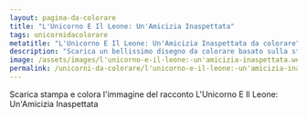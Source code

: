 ```yaml
---
layout: pagina-da-colorare
title: "L'Unicorno E Il Leone: Un'Amicizia Inaspettata"
tags: unicornidacolorare
metatitle: "L'Unicorno E Il Leone: Un'Amicizia Inaspettata da colorare"
description: "Scarica un bellissimo disegno da colorare basato sulla storia L'Unicorno E Il Leone: Un'Amicizia Inaspettata"
image: /assets/images/l'unicorno-e-il-leone:-un'amicizia-inaspettata.webp
permalink: /unicorni-da-colorare/l'unicorno-e-il-leone:-un'amicizia-inaspettata-da-colorare.html
---
```

Scarica stampa e colora l'immagine del racconto L'Unicorno E Il Leone: Un'Amicizia Inaspettata
